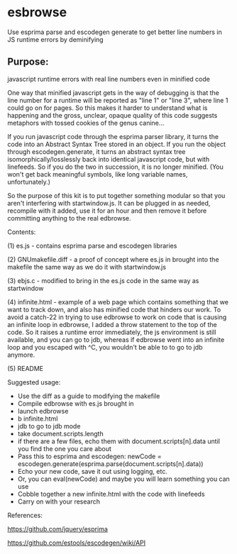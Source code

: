 # esbrowse
Use esprima parse and escodegen generate to get better line numbers in JS runtime errors by deminifying

## Purpose:

javascript runtime errors with real line numbers even in minified code

One way that minified javascript gets in the way of debugging is that the line
number for a runtime will be reported as "line 1" or "line 3", where line 1 could
go on for pages.  So this makes it harder to understand what is happening
and the gross, unclear, opaque quality of this code suggests metaphors with tossed
cookies of the genus canine...

If you run javascript code through the esprima parser library, it turns the code
into an Abstract Syntax Tree stored in an object.  If you run the object through
escodegen.generate, it turns an abstract syntax tree isomorphically/losslessly
back into identical javascript code, but with linefeeds.  So if you do the two
in succession, it is no longer minified.  (You won't get back meaningful symbols,
like long variable names, unfortunately.)

So the purpose of this kit is to put together something modular so that you aren't
interfering with startwindow.js.  It can be plugged in as needed,
recompile with it added, use it for an hour and then remove it before committing
anything to the real edbrowse.

Contents:

(1) es.js - contains esprima parse and escodegen libraries

(2) GNUmakefile.diff - a proof of concept where es.js in brought into the makefile
the same way as we do it with startwindow.js

(3) ebjs.c - modified to bring in the es.js code in the same way as startwindow

(4) infinite.html - example of a web page which contains something that we want to
track down, and also has minified code that hinders our work.
To avoid a catch-22 in trying to use edbrowse to work on code
that is causing an infinite loop in edbrowse, I added a throw statement to the
top of the code.  So it raises a runtime error immediately, the js
environment is still available, and you can go to jdb, whereas if edbrowse
went into an infinite loop and you escaped with ^C, you wouldn't be able to
to go to jdb anymore.

(5) README

Suggested usage:

- Use the diff as a guide to modifying the makefile
- Compile edbrowse with es.js brought in
- launch edbrowse
- b infinite.html
- jdb to go to jdb mode
- take document.scripts.length
- if there are a few files, echo them with document.scripts[n].data until you find
the one you care about
- Pass this to esprima and escodegen:
newCode = escodegen.generate(esprima.parse(document.scripts[n].data))
- Echo your new code, save it out using logging, etc.
- Or, you can eval(newCode) and maybe you will learn something you can use
- Cobble together a new infinite.html with the code with linefeeds
- Carry on with your research

References:

https://github.com/jquery/esprima

https://github.com/estools/escodegen/wiki/API

